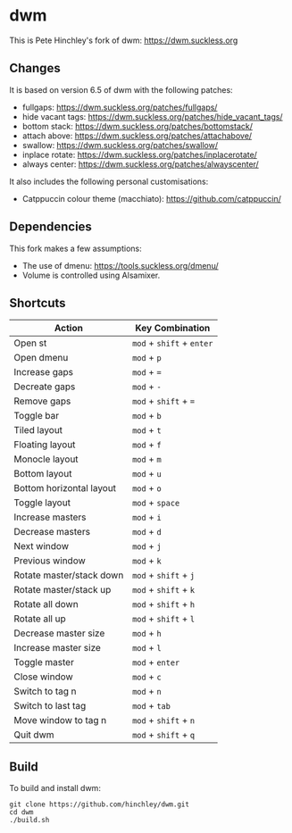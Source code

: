 # dwm
This is Pete Hinchley's fork of dwm: https://dwm.suckless.org

## Changes
It is based on version 6.5 of dwm with the following patches:
- fullgaps: https://dwm.suckless.org/patches/fullgaps/
- hide vacant tags: https://dwm.suckless.org/patches/hide_vacant_tags/
- bottom stack: https://dwm.suckless.org/patches/bottomstack/
- attach above: https://dwm.suckless.org/patches/attachabove/
- swallow: https://dwm.suckless.org/patches/swallow/
- inplace rotate: https://dwm.suckless.org/patches/inplacerotate/
- always center: https://dwm.suckless.org/patches/alwayscenter/

It also includes the following personal customisations:
- Catppuccin colour theme (macchiato): https://github.com/catppuccin/

## Dependencies
This fork makes a few assumptions:
- The use of dmenu: https://tools.suckless.org/dmenu/
- Volume is controlled using Alsamixer.

## Shortcuts
Action                   | Key Combination
---                      | ---
Open st                  | `mod` + `shift` + `enter`
Open dmenu               | `mod` + `p`
Increase gaps            | `mod` + `=`
Decreate gaps            | `mod` + `-`
Remove gaps              | `mod` + `shift` + `=`
Toggle bar               | `mod` + `b`
Tiled layout             | `mod` + `t`
Floating layout          | `mod` + `f`
Monocle layout           | `mod` + `m`
Bottom layout            | `mod` + `u`
Bottom horizontal layout | `mod` + `o`
Toggle layout            | `mod` + `space`
Increase masters         | `mod` + `i`
Decrease masters         | `mod` + `d`
Next window              | `mod` + `j`
Previous window          | `mod` + `k`
Rotate master/stack down | `mod` + `shift` + `j`
Rotate master/stack up   | `mod` + `shift` + `k`
Rotate all down          | `mod` + `shift` + `h`
Rotate all up            | `mod` + `shift` + `l`
Decrease master size     | `mod` + `h`
Increase master size     | `mod` + `l`
Toggle master            | `mod` + `enter`
Close window             | `mod` + `c`
Switch to tag n          | `mod` + `n`
Switch to last tag       | `mod` + `tab`
Move window to tag n     | `mod` + `shift` + `n`
Quit dwm                 | `mod` + `shift` + `q`

## Build
To build and install dwm:

```
git clone https://github.com/hinchley/dwm.git
cd dwm
./build.sh
```
